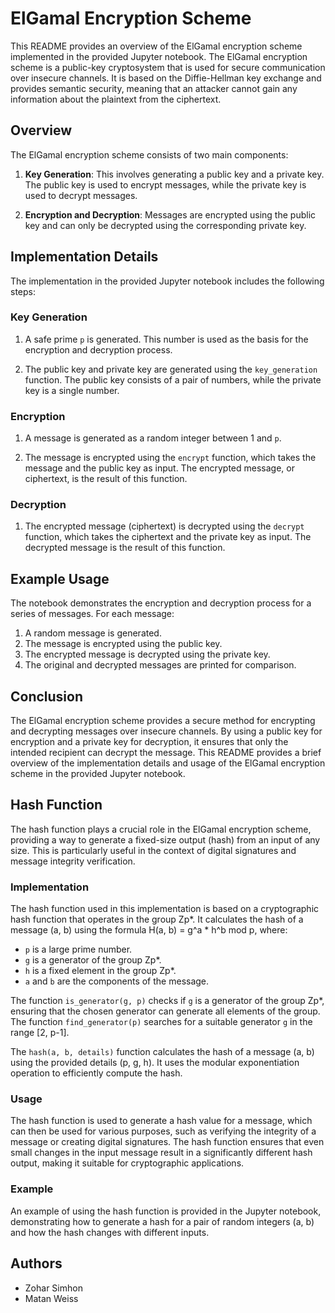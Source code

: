 # ElGamal Encryption Scheme

This README provides an overview of the ElGamal encryption scheme implemented in the provided Jupyter notebook. The ElGamal encryption scheme is a public-key cryptosystem that is used for secure communication over insecure channels. It is based on the Diffie-Hellman key exchange and provides semantic security, meaning that an attacker cannot gain any information about the plaintext from the ciphertext.

## Overview

The ElGamal encryption scheme consists of two main components:

1. **Key Generation**: This involves generating a public key and a private key. The public key is used to encrypt messages, while the private key is used to decrypt messages.

2. **Encryption and Decryption**: Messages are encrypted using the public key and can only be decrypted using the corresponding private key.

## Implementation Details

The implementation in the provided Jupyter notebook includes the following steps:

### Key Generation

1. A safe prime `p` is generated. This  number is used as the basis for the encryption and decryption process.

2. The public key and private key are generated using the `key_generation` function. The public key consists of a pair of numbers, while the private key is a single number.

### Encryption

1. A message is generated as a random integer between 1 and `p`.

2. The message is encrypted using the `encrypt` function, which takes the message and the public key as input. The encrypted message, or ciphertext, is the result of this function.

### Decryption

1. The encrypted message (ciphertext) is decrypted using the `decrypt` function, which takes the ciphertext and the private key as input. The decrypted message is the result of this function.

## Example Usage

The notebook demonstrates the encryption and decryption process for a series of messages. For each message:

1. A random message is generated.
2. The message is encrypted using the public key.
3. The encrypted message is decrypted using the private key.
4. The original and decrypted messages are printed for comparison.

## Conclusion

The ElGamal encryption scheme provides a secure method for encrypting and decrypting messages over insecure channels. By using a public key for encryption and a private key for decryption, it ensures that only the intended recipient can decrypt the message. This README provides a brief overview of the implementation details and usage of the ElGamal encryption scheme in the provided Jupyter notebook.

## Hash Function

The hash function plays a crucial role in the ElGamal encryption scheme, providing a way to generate a fixed-size output (hash) from an input of any size. This is particularly useful in the context of digital signatures and message integrity verification.

### Implementation

The hash function used in this implementation is based on a cryptographic hash function that operates in the group Zp*. It calculates the hash of a message (a, b) using the formula H(a, b) = g^a * h^b mod p, where:

- `p` is a large prime number.
- `g` is a generator of the group Zp*.
- `h` is a fixed element in the group Zp*.
- `a` and `b` are the components of the message.

The function `is_generator(g, p)` checks if `g` is a generator of the group Zp*, ensuring that the chosen generator can generate all elements of the group. The function `find_generator(p)` searches for a suitable generator `g` in the range [2, p-1].

The `hash(a, b, details)` function calculates the hash of a message (a, b) using the provided details (p, g, h). It uses the modular exponentiation operation to efficiently compute the hash.

### Usage

The hash function is used to generate a hash value for a message, which can then be used for various purposes, such as verifying the integrity of a message or creating digital signatures. The hash function ensures that even small changes in the input message result in a significantly different hash output, making it suitable for cryptographic applications.

### Example

An example of using the hash function is provided in the Jupyter notebook, demonstrating how to generate a hash for a pair of random integers (a, b) and how the hash changes with different inputs.

## Authors
- Zohar Simhon
- Matan Weiss